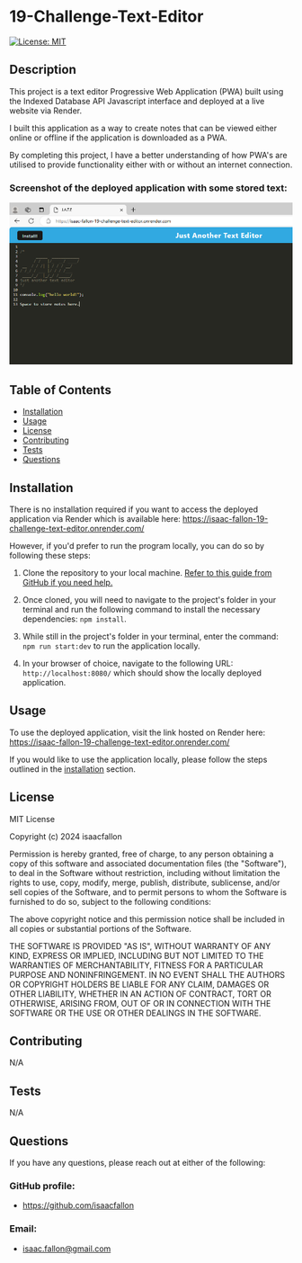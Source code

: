# 19-Challenge-Text-Editor

[![License: MIT](https://img.shields.io/badge/License-MIT-yellow.svg)](https://opensource.org/licenses/MIT)
        
## Description

This project is a text editor Progressive Web Application (PWA) built using the Indexed Database API Javascript interface and deployed at a live website via Render.

I built this application as a way to create notes that can be viewed either online or offline if the application is downloaded as a PWA. 

By completing this project, I have a better understanding of how PWA's are utilised to provide functionality either with or without an internet connection. 

### Screenshot of the deployed application with some stored text:

![Screenshot showing the deployed text editor with some text saved for future reference.](./assets/19-Challenge-Text-Editor_JATE-Screenshot.png)
            
## Table of Contents
            
- [Installation](#installation)
- [Usage](#usage)
- [License](#license)
- [Contributing](#contributing)
- [Tests](#tests)
- [Questions](#questions)
            
## Installation

There is no installation required if you want to access the deployed application via Render which is available here: https://isaac-fallon-19-challenge-text-editor.onrender.com/

However, if you'd prefer to run the program locally, you can do so by following these steps:

1. Clone the repository to your local machine. [Refer to this guide from GitHub if you need help.](https://docs.github.com/en/repositories/creating-and-managing-repositories/cloning-a-repository/)

2. Once cloned, you will need to navigate to the project's folder in your terminal and run the following command to install the necessary dependencies: `npm install`.

3. While still in the project's folder in your terminal, enter the command: `npm run start:dev` to run the application locally.

4. In your browser of choice, navigate to the following URL: `http://localhost:8080/` which should show the locally deployed application. 
            
## Usage

To use the deployed application, visit the link hosted on Render here:
https://isaac-fallon-19-challenge-text-editor.onrender.com/

If you would like to use the application locally, please follow the steps outlined in the [installation](#installation) section. 

## License
            
MIT License

Copyright (c) 2024 isaacfallon
            
Permission is hereby granted, free of charge, to any person obtaining a copy
of this software and associated documentation files (the "Software"), to deal
in the Software without restriction, including without limitation the rights
to use, copy, modify, merge, publish, distribute, sublicense, and/or sell
copies of the Software, and to permit persons to whom the Software is
furnished to do so, subject to the following conditions:
            
The above copyright notice and this permission notice shall be included in all
copies or substantial portions of the Software.
            
THE SOFTWARE IS PROVIDED "AS IS", WITHOUT WARRANTY OF ANY KIND, EXPRESS OR
IMPLIED, INCLUDING BUT NOT LIMITED TO THE WARRANTIES OF MERCHANTABILITY,
FITNESS FOR A PARTICULAR PURPOSE AND NONINFRINGEMENT. IN NO EVENT SHALL THE
AUTHORS OR COPYRIGHT HOLDERS BE LIABLE FOR ANY CLAIM, DAMAGES OR OTHER
LIABILITY, WHETHER IN AN ACTION OF CONTRACT, TORT OR OTHERWISE, ARISING FROM,
OUT OF OR IN CONNECTION WITH THE SOFTWARE OR THE USE OR OTHER DEALINGS IN THE
SOFTWARE.
            
## Contributing

N/A
            
## Tests

N/A
     
## Questions
            
If you have any questions, please reach out at either of the following:
            
### GitHub profile:
- https://github.com/isaacfallon

### Email:
- isaac.fallon@gmail.com